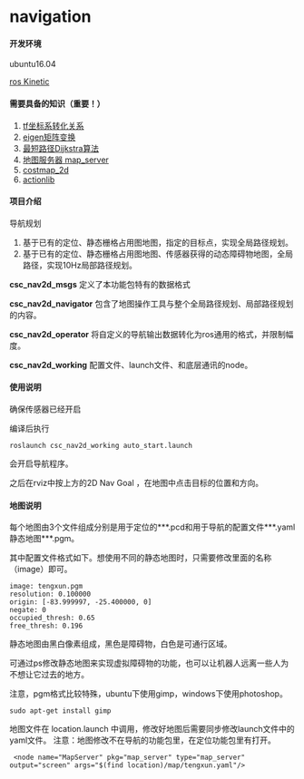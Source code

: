 # navigation

#### 开发环境

ubuntu16.04 

[ros Kinetic](http://wiki.ros.org/kinetic/Installation)

#### 需要具备的知识（重要！）
1. [tf坐标系转化关系](http://wiki.ros.org/navigation/Tutorials/RobotSetup/TF)
2. [eigen矩阵变换](http://eigen.tuxfamily.org/index.php?title=Main_Page)
3. [最短路径Dijkstra算法](https://blog.csdn.net/qq_35644234/article/details/60870719)
4. [地图服务器 map_server](http://wiki.ros.org/map_server)
5. [costmap_2d](https://blog.csdn.net/jinking01/article/details/79455962)
6. [actionlib](http://wiki.ros.org/actionlib)

#### 项目介绍
导航规划

1. 基于已有的定位、静态栅格占用图地图，指定的目标点，实现全局路径规划。
2. 基于已有的定位、静态栅格占用图地图、传感器获得的动态障碍物地图，全局路径，实现10Hz局部路径规划。

 **csc_nav2d_msgs** 定义了本功能包特有的数据格式

 **csc_nav2d_navigator** 包含了地图操作工具与整个全局路径规划、局部路径规划的内容。

 **csc_nav2d_operator** 将自定义的导航输出数据转化为ros通用的格式，并限制幅度。

 **csc_nav2d_working** 配置文件、launch文件、和底层通讯的node。


#### 使用说明



确保传感器已经开启

编译后执行
```
roslaunch csc_nav2d_working auto_start.launch 
```
会开启导航程序。

之后在rviz中按上方的2D Nav Goal ，在地图中点击目标的位置和方向。

#### 地图说明
每个地图由3个文件组成分别是用于定位的***.pcd和用于导航的配置文件***.yaml  静态地图***.pgm。

其中配置文件格式如下。想使用不同的静态地图时，只需要修改里面的名称（image）即可。

```
image: tengxun.pgm
resolution: 0.100000
origin: [-83.999997, -25.400000, 0]
negate: 0
occupied_thresh: 0.65
free_thresh: 0.196
```

静态地图由黑白像素组成，黑色是障碍物，白色是可通行区域。

可通过ps修改静态地图来实现虚拟障碍物的功能，也可以让机器人远离一些人为不想让它过去的地方。

注意，pgm格式比较特殊，ubuntu下使用gimp，windows下使用photoshop。

```
sudo apt-get install gimp
```

地图文件在 location.launch 中调用，修改好地图后需要同步修改launch文件中的yaml文件。
注意：地图修改不在导航的功能包里，在定位功能包里有打开。

```
 <node name="MapServer" pkg="map_server" type="map_server" output="screen" args="$(find location)/map/tengxun.yaml"/>
```

